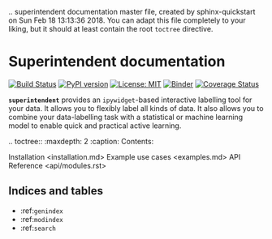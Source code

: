 .. superintendent documentation master file, created by
   sphinx-quickstart on Sun Feb 18 13:13:36 2018.
   You can adapt this file completely to your liking, but it should at least
   contain the root `toctree` directive.

# Superintendent documentation

[![Build Status](https://travis-ci.org/janfreyberg/superintendent.svg?branch=master)](https://travis-ci.org/janfreyberg/superintendent)
[![PyPI version](https://badge.fury.io/py/superintendent.svg)](https://badge.fury.io/py/superintendent)
[![License: MIT](https://img.shields.io/badge/License-MIT-yellow.svg)](https://opensource.org/licenses/MIT)
[![Binder](https://mybinder.org/badge.svg)](https://mybinder.org/v2/gh/janfreyberg/superintendent/master)
[![Coverage Status](https://coveralls.io/repos/github/janfreyberg/superintendent/badge.svg)](https://coveralls.io/github/janfreyberg/superintendent)

**`superintendent`** provides an `ipywidget`-based interactive labelling tool for your data. It allows you to flexibly label all kinds of data. It also allows you to combine your data-labelling task with a statistical or machine learning model to enable quick and practical active learning.

.. toctree::
   :maxdepth: 2
   :caption: Contents:

   Installation <installation.md>
   Example use cases <examples.md>
   API Reference <api/modules.rst>

## Indices and tables

* :ref:`genindex`
* :ref:`modindex`
* :ref:`search`
